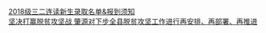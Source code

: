   
[2018级三二连读新生录取名单&amp;报到须知](http://www.dianyue.me/archives/617/3p67tqgv1n1rqhv1/)  
[坚决打赢脱贫攻坚战 肇源对下步全县脱贫攻坚工作进行再安排、再部署、再推进](http://www.dianyue.me/archives/578/4wcsi4sf8bwmsbvk/)
